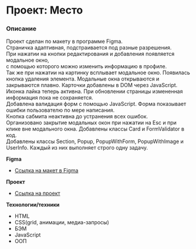 # Проект: Место

### Описание
 
Проект сделан по макету в программе Figma.  
Страничка адаптивная, подстраивается под разные разрешения.  
При нажатии на кнопки редактирования и добавления появляется модальное окно,  
с помощью которого можно изменить информацию в профиле.  
Так же при нажатии на картинку всплывает модальное окно.
Появилась кнопка удаления элемента.
Модальные окна открываются и закрываются плавно.
Карточки добавлены в DOM через JavaScript.  
Иконка лайка теперь активна.
При обновлении страницы измененная информация пока не сохраняется.  
Добавлена валидация форм с помощью JavaScript. Форма показывает ошибки пользователю по мере написания.  
Кнопка сабмита неактивна до устранения всех ошибок.  
Организовано закрытие модальных окон при нажатии на Esc и при клике вне модального окна.
Добавлены классы Card и FormValidator в код.  
Добавлены классы Section, Popup, PopupWithForm, PopupWithImage и UserInfo. Каждый из них выполняет строго одну задачу.



**Figma**

* [Ссылка на макет в Figma](https://www.figma.com/file/2cn9N9jSkmxD84oJik7xL7/JavaScript.-Sprint-4?node-id=0%3A1)

**Проект**  

* [Ссылка на проект](https://liubovnutfullina.github.io/mesto/)  

**Технологии/техники**  

* HTML  
* CSS(grid, анимации, медиа-запросы)  
* БЭМ  
* JavaScript  
* ООП  